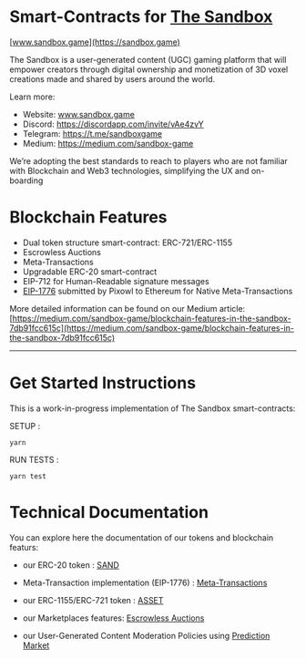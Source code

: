Smart-Contracts for [The Sandbox](https://sandbox.game)
==================================
[www.sandbox.game](https://sandbox.game)

The Sandbox is a user-generated content (UGC) gaming platform that will empower creators through digital ownership and monetization of 3D voxel creations made and shared by users around the world.

Learn more:
- Website: www.sandbox.game
- Discord: https://discordapp.com/invite/vAe4zvY
- Telegram: https://t.me/sandboxgame
- Medium: https://medium.com/sandbox-game

We’re adopting the best standards to reach to players who are not familiar with Blockchain and Web3 technologies, simplifying the UX and on-boarding 

Blockchain Features
==================================
- Dual token structure smart-contract: ERC-721/ERC-1155
- Escrowless Auctions
- Meta-Transactions
- Upgradable ERC-20 smart-contract
- EIP-712 for Human-Readable signature messages
- [EIP-1776](https://github.com/ethereum/EIPs/issues/1776) submitted by Pixowl to Ethereum for Native Meta-Transactions

More detailed information can be found on our Medium article: [https://medium.com/sandbox-game/blockchain-features-in-the-sandbox-7db91fcc615c](https://medium.com/sandbox-game/blockchain-features-in-the-sandbox-7db91fcc615c)

-----------

Get Started Instructions
==================================

This is a work-in-progress implementation of The Sandbox smart-contracts:

SETUP :

```
yarn
```

RUN TESTS :

```
yarn test
```


Technical Documentation
==================================

You can explore here the documentation of our tokens and blockchain featurs:
- our ERC-20 token  : [SAND](documentation/Sand.md)
- Meta-Transaction implementation (EIP-1776) : [Meta-Transactions](documentation/meta_transactions.md)

- our ERC-1155/ERC-721 token  : [ASSET](documentation/Asset.md)

- our Marketplaces features: [Escrowless Auctions](documentation/escrow_less_auctions.md)
- our User-Generated Content Moderation Policies using [Prediction Market](documentation/curation.md)
